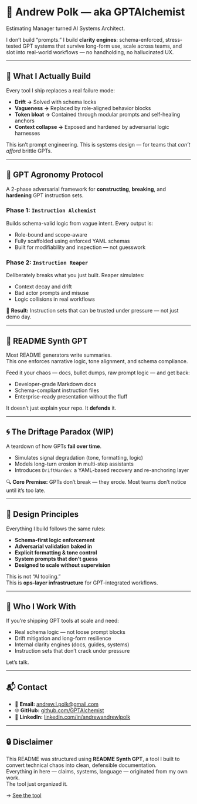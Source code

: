 # 👋 Andrew Polk — aka GPTAlchemist

Estimating Manager turned AI Systems Architect.

I don’t build “prompts.” I build **clarity engines**: schema-enforced, stress-tested GPT systems that survive long-form use, scale across teams, and slot into real-world workflows — no handholding, no hallucinated UX.

---

## 🧱 What I Actually Build

Every tool I ship replaces a real failure mode:

- **Drift →** Solved with schema locks  
- **Vagueness →** Replaced by role-aligned behavior blocks  
- **Token bloat →** Contained through modular prompts and self-healing anchors  
- **Context collapse →** Exposed and hardened by adversarial logic harnesses

This isn’t prompt engineering. This is systems design — for teams that *can’t afford* brittle GPTs.

---

## 🔬 GPT Agronomy Protocol

A 2-phase adversarial framework for **constructing**, **breaking**, and **hardening** GPT instruction sets.

### Phase 1: `Instruction Alchemist`  
Builds schema-valid logic from vague intent. Every output is:

- Role-bound and scope-aware  
- Fully scaffolded using enforced YAML schemas  
- Built for modifiability and inspection — not guesswork

### Phase 2: `Instruction Reaper`  
Deliberately breaks what you just built. Reaper simulates:

- Context decay and drift  
- Bad actor prompts and misuse  
- Logic collisions in real workflows

🧱 **Result:** Instruction sets that can be trusted under pressure — not just demo day.

---

## 📝 README Synth GPT

Most README generators write summaries.  
This one enforces narrative logic, tone alignment, and schema compliance.

Feed it your chaos — docs, bullet dumps, raw prompt logic — and get back:

- Developer-grade Markdown docs  
- Schema-compliant instruction files  
- Enterprise-ready presentation without the fluff

It doesn’t just explain your repo. It **defends** it.

---

## 🌀 The Driftage Paradox (WIP)

A teardown of how GPTs **fail over time**.

- Simulates signal degradation (tone, formatting, logic)  
- Models long-turn erosion in multi-step assistants  
- Introduces `DriftWarden`: a YAML-based recovery and re-anchoring layer  

🔍 **Core Premise:** GPTs don’t break — they erode. Most teams don’t notice until it’s too late.

---

## 🧠 Design Principles

Everything I build follows the same rules:

- **Schema-first logic enforcement**  
- **Adversarial validation baked in**  
- **Explicit formatting & tone control**  
- **System prompts that don’t guess**  
- **Designed to scale without supervision**

This is not “AI tooling.”  
This is **ops-layer infrastructure** for GPT-integrated workflows.

---

## 🎯 Who I Work With

If you’re shipping GPT tools at scale and need:

- Real schema logic — not loose prompt blocks  
- Drift mitigation and long-form resilience  
- Internal clarity engines (docs, guides, systems)  
- Instruction sets that don’t crack under pressure

Let’s talk.

---

## 📬 Contact

- 📧 **Email:** andrew.l.polk@gmail.com  
- 🌐 **GitHub:** [github.com/GPTAlchemist](https://github.com/GPTAlchemist)  
- 🔗 **LinkedIn:** [linkedin.com/in/andrewandrewlpolk](https://www.linkedin.com/in/andrewandrewlpolk)

---

## 🔒 Disclaimer

This README was structured using **README Synth GPT**, a tool I built to convert technical chaos into clean, defensible documentation.  
Everything in here — claims, systems, language — originated from my own work.  
The tool just organized it.

→ [See the tool](https://github.com/GPTAlchemist/README-Synth)
